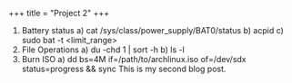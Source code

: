 +++
title = "Project 2"
+++

1. Battery status
    a) cat /sys/class/power_supply/BAT0/status
    b) acpid
    c) sudo bat -t <limit_range>
2. File Operations
    a) du -chd 1 | sort -h
    b) ls -l
3. Burn ISO
    a) dd bs=4M if=/path/to/archlinux.iso of=/dev/sdx status=progress && sync
This is my second blog post.

